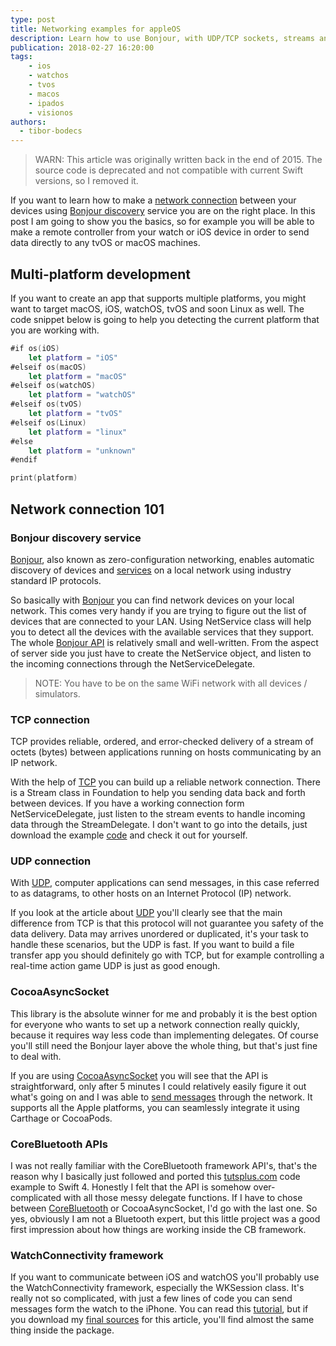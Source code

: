 ```yaml
---
type: post
title: Networking examples for appleOS
description: Learn how to use Bonjour, with UDP/TCP sockets, streams and how to communicate through CoreBluetooth or the watch APIs.
publication: 2018-02-27 16:20:00
tags: 
    - ios
    - watchos
    - tvos
    - macos
    - ipados
    - visionos
authors:
  - tibor-bodecs
---
```


> WARN: This article was originally written back in the end of 2015. The source code is deprecated and not compatible with current Swift versions, so I removed it.

If you want to learn how to make a [network connection](https://developer.apple.com/library/mac/documentation/NetworkingInternet/Conceptual/NetworkingTopics/Articles/UsingSocketsandSocketStreams.html#//apple_ref/doc/uid/CH73-SW2) between your devices using [Bonjour discovery](https://help.dyn.com/bonjour-and-dns-discovery/) service you are on the right place. In this post I am going to show you the basics, so for example you will be able to make a remote controller from your watch or iOS device in order to send data directly to any tvOS or macOS machines.

## Multi-platform development

If you want to create an app that supports multiple platforms, you might want to target macOS, iOS, watchOS, tvOS and soon Linux as well. The code snippet below is going to help you detecting the current platform that you are working with.

```swift
#if os(iOS)
    let platform = "iOS"
#elseif os(macOS)
    let platform = "macOS"
#elseif os(watchOS)
    let platform = "watchOS"
#elseif os(tvOS)
    let platform = "tvOS"
#elseif os(Linux)
    let platform = "linux"
#else
    let platform = "unknown"
#endif

print(platform)
```

## Network connection 101

### Bonjour discovery service

[Bonjour](http://dev.eltima.com/post/99996366184/using-bonjour-in-swift), also known as zero-configuration networking, enables automatic discovery of devices and [services](https://developer.apple.com/library/ios/documentation/Networking/Conceptual/NSNetServiceProgGuide/Articles/PublishingServices.html) on a local network using industry standard IP protocols.

So basically with [Bonjour](https://developer.apple.com/bonjour/) you can find network devices on your local network. This comes very handy if you are trying to figure out the list of devices that are connected to your LAN. Using NetService class will help you to detect all the devices with the available services that they support. The whole [Bonjour API](http://code.tutsplus.com/tutorials/creating-a-game-with-bonjour-client-and-server-setup--mobile-16233) is relatively small and well-written. From the aspect of server side you just have to create the NetService object, and listen to the incoming connections through the NetServiceDelegate.

> NOTE: You have to be on the same WiFi network with all devices / simulators.

### TCP connection

TCP provides reliable, ordered, and error-checked delivery of a stream of octets (bytes) between applications running on hosts communicating by an IP network.

With the help of [TCP](https://en.wikipedia.org/wiki/Transmission_Control_Protocol) you can build up a reliable network connection. There is a Stream class in Foundation to help you sending data back and forth between devices. If you have a working connection form NetServiceDelegate, just listen to the stream events to handle incoming data through the StreamDelegate. I don't want to go into the details, just download the example [code](https://gitlab.com/theswiftdev/networking-for-appleos) and check it out for yourself.

### UDP connection

With [UDP](https://developer.apple.com/library/mac/samplecode/UDPEcho/Listings/Read_Me_About_UDPEcho_txt.html), computer applications can send messages, in this case referred to as datagrams, to other hosts on an Internet Protocol (IP) network.

If you look at the article about [UDP](https://en.wikipedia.org/wiki/User_Datagram_Protocol) you'll clearly see that the main difference from TCP is that this protocol will not guarantee you safety of the data delivery. Data may arrives unordered or duplicated, it's your task to handle these scenarios, but the UDP is fast. If you want to build a file transfer app you should definitely go with TCP, but for example controlling a real-time action game UDP is just as good enough.

### CocoaAsyncSocket

This library is the absolute winner for me and probably it is the best option for everyone who wants to set up a network connection really quickly, because it requires way less code than implementing delegates. Of course you'll still need the Bonjour layer above the whole thing, but that's just fine to deal with.

If you are using [CocoaAsyncSocket](https://github.com/robbiehanson/CocoaAsyncSocket) you will see that the API is straightforward, only after 5 minutes I could relatively easily figure it out what's going on and I was able to [send messages](http://beej.us/net2/html/index.html) through the network. It supports all the Apple platforms, you can seamlessly integrate it using Carthage or CocoaPods.

### CoreBluetooth APIs

I was not really familiar with the CoreBluetooth framework API's, that's the reason why I basically just followed and ported this [tutsplus.com](https://code.tutsplus.com/tutorials/ios-7-sdk-core-bluetooth-theoretical-overview--mobile-20728) code example to Swift 4. Honestly I felt that the API is somehow over-complicated with all those messy delegate functions. If I have to chose between [CoreBluetooth](http://code.tutsplus.com/tutorials/ios-7-sdk-core-bluetooth-practical-lesson--mobile-20741) or CocoaAsyncSocket, I'd go with the last one. So yes, obviously I am not a Bluetooth expert, but this little project was a good first impression about how things are working inside the CB framework.

### WatchConnectivity framework

If you want to communicate between iOS and watchOS you'll probably use the WatchConnectivity framework, especially the WKSession class. It's really not so complicated, with just a few lines of code you can send messages form the watch to the iPhone. You can read this [tutorial](https://www.hackingwithswift.com/read/37/8/communicating-between-ios-and-watchos-wcsession), but if you download my [final sources](https://gitlab.com/theswiftdev/networking-for-appleos) for this article, you'll find almost the same thing inside the package.
